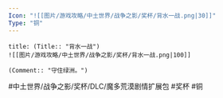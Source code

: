 ```yaml
---
Icon: "![[图片/游戏攻略/中土世界/战争之影/奖杯/背水一战.png|30]]"
Type: "铜"
---
```

```ad-common-bronze-trophy
title: (Title:: "背水一战")
![[图片/游戏攻略/中土世界/战争之影/奖杯/背水一战.png|100]]

(Comment:: "守住绿洲。")
```

#中土世界/战争之影/奖杯/DLC/魔多荒漠剧情扩展包 #奖杯 #铜
